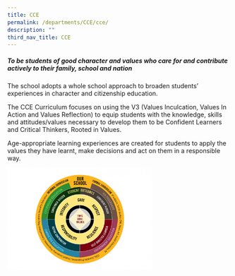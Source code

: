 ```yaml
---
title: CCE
permalink: /departments/CCE/cce/
description: ""
third_nav_title: CCE
---
```

##### To be students of good character and values who care for and contribute actively to their family, school and nation
The school adopts a whole school approach to broaden students’ experiences in character and citizenship education.

The CCE Curriculum focuses on using the V3 (Values Inculcation, Values In Action and Values Reflection) to equip students with the knowledge, skills and attitudes/values necessary to develop them to be Confident Learners and Critical Thinkers, Rooted in Values.

Age-appropriate learning experiences are created for students to apply the values they have learnt, make decisions and act on them in a responsible way.

<img src="/images/CCE%20Framework.jpeg" 
     style="width:65%">

